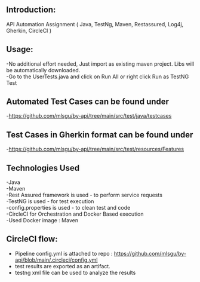 ## Introduction:
API Automation Assignment ( Java, TestNg, Maven, Restassured, Log4j, Gherkin, CircleCI )<br />

## Usage:
-No additional effort needed, Just import as existing maven project. Libs will be automatically downloaded.<br />
-Go to the UserTests.java and click on Run All or right click Run as TestNG Test<br />

## Automated Test Cases can be found under 
-https://github.com/mlsgu/by-api/tree/main/src/test/java/testcases<br />

## Test Cases in Gherkin format can be found under
-https://github.com/mlsgu/by-api/tree/main/src/test/resources/Features<br />

## Technologies Used
-Java<br />
-Maven<br />
-Rest Assured framework is used - to perform service requests<br />
-TestNG is used - for test execution<br />
-config.properties is used - to clean test and code<br />
-CircleCI for Orchestration and Docker Based execution<br />
-Used Docker image : Maven<br />


## CircleCI flow:
- Pipeline config.yml is attached to repo : https://github.com/mlsgu/by-api/blob/main/.circleci/config.yml <br />
- test results are exported as an artifact.<br />
- testng xml file can be used to analyze the results<br />

